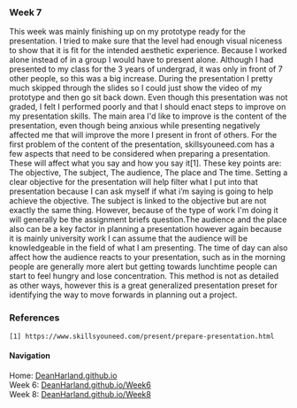 ### Week 7
This week was mainly finishing up on my prototype ready for the presentation. I tried to make sure that the level had enough visual niceness to show that it is fit for the intended aesthetic experience.
Because I worked alone instead of in a group I would have to present alone. Although I had presented to my class for the 3 years of undergrad, it was only in front of 7 other people, so this was a big increase.
During the presentation I pretty much skipped through the slides so I could just show the video of my prototype and then go sit back down. Even though this presentation was not graded, I felt I performed poorly and that I should enact steps to improve on my presentation skills.
The main area I'd like to improve is the content of the presentation, even though being anxious while presenting negatively affected me that will improve the more I present in front of others.
For the first problem of the content of the presentation, skillsyouneed.com has a few aspects that need to be considered when preparing a presentation. These will affect what you say and how you say it[1].
These key points are: The objective, The subject, The audience, The place and The time.
Setting a clear objective for the presentation will help filter what I put into that presentation because I can ask myself if what i’m saying is going to help achieve the objective. The subject is linked to the objective but are not exactly the same thing. However, because of the type of work I'm doing it will generally be the assignment briefs question.The audience and the place also can be a key factor in planning a presentation however again because it is mainly university work I can assume that the audience will be knowledgeable in the field of what I am presenting. The time of day can also affect how the audience reacts to your presentation, such as in the morning people are generally more alert but getting towards lunchtime people can start to feel hungry and lose concentration.
This method is not as detailed as other ways, however this is a great generalized presentation preset for identifying the way to move forwards in planning out a project.

### References
```
[1] https://www.skillsyouneed.com/present/prepare-presentation.html 
```

#### Navigation
Home: [DeanHarland.github.io](https://DeanHarland.github.io) <br />
Week 6: [DeanHarland.github.io/Week6](https://DeanHarland.github.io/Week6) <br />
Week 8: [DeanHarland.github.io/Week8](https://DeanHarland.github.io/Week8) <br />
